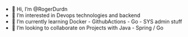 - 👋 Hi, I’m @RogerDurdn
- 👀 I’m interested in Devops technologies and backend
- 🌱 I’m currently learning Docker - GithubActions - Go - SYS admin stuff
- 💞️ I’m looking to collaborate on Projects with Java - Spring / Go

<!---
RogerDurdn/RogerDurdn is a ✨ special ✨ repository because its `README.md` (this file) appears on your GitHub profile.
You can click the Preview link to take a look at your changes.
--->
